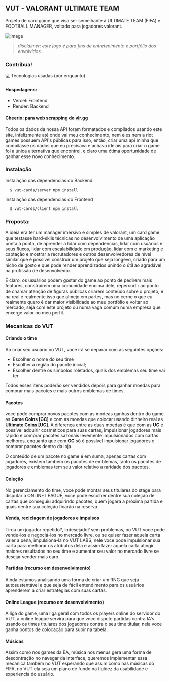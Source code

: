 ## VUT - VALORANT ULTIMATE TEAM

Projeto de card game que visa ser semelhante á ULTIMATE TEAM (FIFA) e FOOTBALL MANAGER, voltado para jogadores valorant.

![image]('home-shot.png')

> _disclaimer: este jogo é para fins de entretenimento e portfólio dos envolvidos._

### Contribua!
💻 Tecnologias usadas (por enquanto)

#### Hospedagens:
- Vercel: Frontend
- Render: Backend
#### Cheerio: para web scrapping do [vlr.gg]()
Todos os dados da nossa API foram formatados e compilados usando este site, infelizmente até onde vai meu conhecimento, nem eles nem a riot games possuem API's públicas para isso, então, criar uma api minha que compilasse os dados que eu precisava e achava ideiais para criar o game foi a única alternativa que encontrei, e claro uma ótima oportunidade de ganhar esse novo conhecimento.

### Instalação

Instalação das dependencias do Backend:
```terminal
  $ vut-cards/server npm install
```
Instalação das dependencias do Frontend
```terminal
  $ vut-cards/client npm install
```

### Proposta:

A ideia era ter um manager imersivo e simples de valorant, um card game que testasse hard-skils técnicas no desenvolvimento de uma aplicação ponta á ponta, de aprender a lidar com dependencias, lidar com usuários e seus fluxos, lidar com escalabilidade em produção, lidar com o marketing e captação e mostrar a recrutadores e outros desenvolvedores de nível similar que é possível construir um projeto que seja longevo, criado para um nicho de gosto e que pode render aprendizados unindo o útil ao agradável na profissão de desenvolvedor.

É claro, os usuários podem gostar do game ao ponto de pedirem mais features, construírem uma comunidade encima dele, repercurtir ao ponto de chamar atenção de figuras públicas criarem conteúdo sobre o projeto, e na real é realmente isso que almejo em partes, mas no cerne o que eu realmente quero é dar maior visibilidade ao meu portfólio e voltar ao mercado, seja com este projeto ou numa vaga comum numa empresa que enxerge valor no meu perfil.

### Mecanicas do VUT

#### Criando o time
Ao criar seu usuário no VUT, voce irá se deparar com as seguintes opções:
-  Escolher o nome do seu time
-  Escolher a região do pacote inicial;
-  Escolher dentre os simbolos roletados, quais dos emblemas seu time vai ter

Todos esses itens poderão ser vendidos depois para ganhar moedas para comprar mais pacotes e mais outros emblemas de times.

#### Pacotes
voce pode comprar novos pacotes com as modeas ganhas dentro do game as **Game Coins [GC]** e com as moedas que colocar usando dinheiro real as **Ultimate Coins [UC]**. A diferença entre as duas moedas é que com as **UC** é possível adquirir cosméticos para suas cartas, impulsionar jogadores mais rápido e comprar pacotes sazonais levemente impulsionados com cartas melhores, enquanto que com **GC** só é possível impulsionar jogadores e comprar pacotes dentro da loja.

O conteúdo de um pacote no game é em suma, apenas cartas com jogadores, existem também os pacotes de emblemas, tanto os pacotes de jogadores e emblemas tem seu valor relativo a raridade dos pacotes.

#### Coleção
No gerenciamento do time, voce pode montar seus titulares do stage para disputar a ONLINE LEAGUE, voce pode escolher dentre sua coleção de cartas que conseguiu adquirindo pacotes, quem jogará a próxima partida e quais dentre sua coleção ficarão na reserva.

#### Venda, reciclagem de jogadores e impulsos
Tirou um jogador repetido?, indesejado? sem problemas, no VUT voce pode vende-los e negociá-los no mercado livre, ou se quiser fazer aquela carta valer a pena, impulsioná-la no VUT LABS, nele voce pode impulsionar sua carta para melhorar os atributos dela e assim fazer aquela carta atingir maiores resultados no seu time e aumentar seu valor no mercado livre se desejar  vender mais caro. 

#### Partidas (recurso em desenvolvimento)
Ainda estamos analisando uma forma de criar um RNG que seja autosustentável e que seja de fácil entendimento para os usuários aprenderem a criar estratégias com suas cartas.

#### Online League (recurso em desenvolvimento)
A liga do game, uma liga geral com todos os players online do servidor do VUT, a online league servirá para que voce dispute partidas contra IA's usando os times titulares dos jogadores contra o seu time titular, nela voce ganha pontos de colocação para subir na tabela.

#### Músicas
Assim como nos games da EA, música nos menus gera uma forma de descontração no navegar da interface, queremos implementar essa mecanica também no VUT esperando que assim como nas músicas do FIFA, no VUT ela seja um plano de fundo na fluídez da usabilidade e experiencia do usuário.